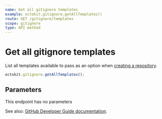 ```yaml
---
name: Get all gitignore templates
example: octokit.gitignore.getAllTemplates()
route: GET /gitignore/templates
scope: gitignore
type: API method
---
```


# Get all gitignore templates

List all templates available to pass as an option when [creating a repository](https://docs.github.com/rest/reference/repos#create-a-repository-for-the-authenticated-user).

```js
octokit.gitignore.getAllTemplates();
```

## Parameters

This endpoint has no parameters

See also: [GitHub Developer Guide documentation](https://docs.github.com/rest/reference/gitignore/#get-all-gitignore-templates).
